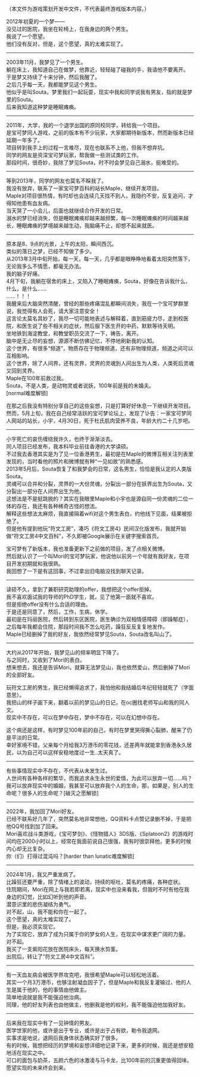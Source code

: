 （本文件为游戏策划开发中文件，不代表最终游戏版本内容。）

2012年初夏的一个梦——  
没见过的医院，我坐在轮椅上，在我身边的两个男生。  
我说了一个愿望。  
他们没有反对，但是，这个愿望，真的太难实现了。  

---

2003年11月，我梦见了一个男生。  
躺在床上，我知道自己在做梦，他靠近，轻轻碰了碰我的手，我请他不要离开。  
于是梦又持续了十来分钟，然后我醒了。  
之后几乎每一天，我都能梦见这个男生。  
他似乎是叫Souta，梦里我们一起玩耍，现实中我和同学说我有男友，指的就是梦里的Souta。  
后来我知道这种梦是睡眠瘫痪。  

---

2011年，大学，我的一个退学出国的原同校同学，转给我一个项目。  
是宝可梦同人游戏，之前的版本有不少玩家，大家都期待新版本，然而新版本已经延期一年多了。  
项目转到我手上的过程一言难尽，现在也联系不上他，但我不想弃坑。  
同学的网友是资深宝可梦玩家，帮我做一些测试类的工作。  
那段时间，很奇妙，我除了梦见Souta，时不时会梦见自己溺水，挺难受的。  

---

等到2013年，同学的网友也莫名不睬我了。  
我没有放弃，联系了一家宝可梦百科的站长Maple，继续开发项目。  
Maple对项目很热情，有时却也会连续几天找不到人，我隐约不安，反复追问，才得知他患有血友病。  
当天哭了一小会儿，后面也就继续合作开发的日常。  
溺水的梦已经消失，但是睡眠瘫痪却越来越频繁，每一次睡眠瘫痪的时间越来越长，睡眠瘫痪的梦境越来越生动，我脑痛不止，却想不起来就医。  

---

原本是8、9点的光景，上午的太阳，瞬间西沉。  
类似的落日之梦，已经不知做了多少。  
从2013年3月中旬开始，每一天，每一天，几乎都是眼睁睁地看着太阳突然落下，无论我多么不情愿，都毫无办法。  
我的脑子好痛。  
4月下旬，我躺在宿舍的床上，又陷入了睡眠瘫痪，Souta，好像在告诉我什么，什么，是什么……  
……！！！  
我醒来后大脑突然清醒，曾经的那些疼痛混乱都瞬间消失，我在一个宝可梦群里说，我觉得有人会死，请大家注意安全！  
这言论太莫名其妙了，我尽一切可能地表述与解释着，直到筋疲力尽，走到校医院，和医生说了些不相关的症状，然后服下医生开的中药，默默等待天明。  
坐地铁到海淀教堂，和教堂职员交流了一下，祷告，离开。  
脑中是无止尽的妄想，源源不断仿佛记忆，不停地刷新我的认知。  
这个世界，有很多“频道”，物质存在于物理频道，还有非物理频道，频道之间可以互相影响。  
这个世界，除了人间界，还有灵界，灵界的灵魂到人间出生为人类，人类死后灵魂又回到灵界。  
Maple在100年前救过我。  
Souta，不是人类，是动物灵或者说妖，100年前是我的未婚夫。  
[normal难度解锁]  

在那之后我没有特别分享自己的这些妄想，只是打算好好休息一下继续开发项目。  
然而，5月上旬，我在自己经常活跃的宝可梦论坛上，发现了讣告：一家宝可梦同人网站的站长，小宇，4月30日，死于杜氏肌肉营养不良，年龄大约二十几岁吧。  

---

小宇死亡的哀伤缠绕我许久，也终于渐渐淡去。  
同人项目已经发布，我本科毕业前往香港的大学读硕。  
不过我去香港其实是为了见一位香港男生，最初是在Maple的微博互相关注列表里发现的，当时看他的照片和微博就有种“一见如故”的熟悉感。  
2013年5月后，Souta恢复了和我梦会的日常，这名男生，恰恰是我认定的人类版Souta。  
灵魂可以合并和分裂，灵界的一大份灵魂，分裂出一部分在妖界出生为Souta，又分裂出一部分在人间界出生为他。  
这想法是不是挺跳脱的？其实在我眼里Maple和小宇也是源自同一份灵魂的二位一体的存在，我还有各种稀奇古怪的想法。  
解释这些想法太麻烦，我直接隔着wifi对这个男生表白，约他线下见面，结果被拒绝了。  
但是他有提到他玩“符文工房”，凑巧《符文工房4》民间汉化版发布，我就开始做“符文工房4中文百科”，不久即被Google展示在关键字搜索首页。  

宝可梦有了新版本，我也准备更新下之前做的项目，发了点相关微博。  
然后就认识了一个叫Mori的宝可梦玩家，他说他以前另一个号就有我好友，在项目开发初期就和我很熟。     
我回想了一下是有这回事，不过拿出旧电脑没找到聊天记录。     

---

读硕不久，拿到了兼职研究助理的offer，我想把这个offer拒掉。  
我不喜欢面试我的导师的PhD学生，就，见了他第一面就不喜欢。  
但是拒绝offer没有什么合适的理由。  
于是还是同意了，然后，工作，生病，休学。  
最初是在玛丽医院，然后转到东区医院，医生确诊为双相情感障碍（即躁郁症），之后每年我都会住院，那段时间我不怎么吃药，躁狂反反复复地发作。  
Maple已经删掉了我的好友，我依然经常梦见Souta，Souta改名叫山了。  

---

大约从2017年开始，我梦见山的频率明显下降了。   
与之同时，又收到了Mori的表白。  
想来想去，我还是告诉Mori，就算无法梦见山，我也依然爱山，然后删掉了Mori的全部好友。  

玩符文工房的男生，我已经懒得追求了，我怕他和我结婚后年纪轻轻就死了（字面意思）。  
我把山的样子画下来，翻着以前的梦见山的日记，在oc圈找老师写山和我的同人文。  
现实中不存在，可以在梦中存在，梦中不存在，可以在幻想中存在。  

这个病还是这样，有时梦见100年前的自己，有时在梦里哭得撕心裂肺，醒来了仍是平淡的日常。  
幸好家境不错，父亲每个月给我3万港币的零花钱，还差两年就能拿到香港永久居民，以为自己可以这样安稳地度过一生..太天真了。    

---

有些事情现实中不存在，不代表从未发生过。  
人世间有各种各样的繁华，而我追求永生永世的爱情，为此可以放弃一切……吗？  
我可以放弃现实中的婚姻，我甚至可以放弃我个人的生命，那，如果是，别人的生命呢？很多人的生命呢？[破灭之愿解锁]  

---

2022年，我加回了Mori好友。  
已经不联系好几年了，突然莫名地非常想他，QQ资料卡点赞记录删不掉，于是把他QQ号找到加了回来。   
Mori喜欢战斗类游戏，《宝可梦剑》、《怪物猎人》3DS版、《Splatoon2》的游戏时间均在2000小时以上，经常在我面前说自己很强，我有时很崇拜他，更多的时候内心却无比复杂。  
你（们）打得过混沌吗？[harder than lunatic难度解锁]  

---

2024年1月，我又严重发病了。  
比躁狂还要严重，除了情绪上的波动，持续的呕吐，莫名的疼痛，各种症状。  
住院期间，Mori在网上与我若即若离，现实中也没来看我，但我时不时有他在我身边的幻觉，比如幻听到他的声音。  
潜意识里的悲伤凝结为勇气。  
对不起，山，我不能和你在一起了。  
这个愿望，真的太难实现了。  
但是，我必须实现它。  
为了实现它，放弃了成为只属于你的梦女的人生，在现实中谋求更广阔的力量。  
对不起。  
我买了一支紫阳花放在医院床头，每天换水剪茎。  
出院后，转让了“符文工房4中文百科”。  

---

有一天血友病会被医学界攻克吧，我很希望Maple可以轻松地活着。  
其实一个月3万港币，也够注射凝血因子了，但是Maple和我反复灌输过，他的人生是属于他的，他的事情由他做主。  
简单地说就是我不能强迫他治病。  
同理，他的好友列表也由他做主，他删我是他的权利，我不能强迫他加我好友。  

---

后来我在现实中有了一见钟情的男友。  
医学世家的他，或许是出于专业，或许是出于占有欲，勒令我退网。  
实事求是地说，退网后我身体状态确实好了很多。  
有的时候，我想把经历的梦境和妄想详细地记录下来，更多的时候，我还是想安稳地活在现实之中。  
可口的面包与奶茶，五颜六色的冰激凌与马卡龙，比100年前的沉重更值得回味。  
愿望实现的未来终会到来。  

